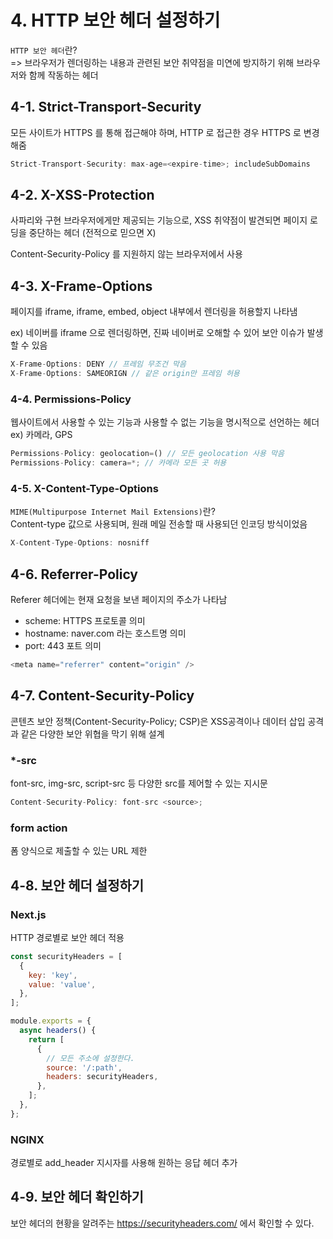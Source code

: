 # 4. HTTP 보안 헤더 설정하기

`HTTP 보안 헤더`란?
<br>
=> 브라우저가 렌더링하는 내용과 관련된 보안 취약점을 미연에 방지하기 위해 브라우저와 함께 작동하는 헤더

## 4-1. Strict-Transport-Security

모든 사이트가 HTTPS 를 통해 접근해야 하며, HTTP 로 접근한 경우 HTTPS 로 변경해줌

```js
Strict-Transport-Security: max-age=<expire-time>; includeSubDomains
```

## 4-2. X-XSS-Protection

사파리와 구현 브라우저에게만 제공되는 기능으로, XSS 취약점이 발견되면 페이지 로딩을 중단하는 헤더 (전적으로 믿으면 X)

Content-Security-Policy 를 지원하지 않는 브라우저에서 사용

## 4-3. X-Frame-Options

페이지를 iframe, iframe, embed, object 내부에서 렌더링을 허용할지 나타냄

ex) 네이버를 iframe 으로 렌더링하면, 진짜 네이버로 오해할 수 있어 보안 이슈가 발생할 수 있음

```js
X-Frame-Options: DENY // 프레임 무조건 막음
X-Frame-Options: SAMEORIGN // 같은 origin만 프레임 허용
```

### 4-4. Permissions-Policy

웹사이트에서 사용할 수 있는 기능과 사용할 수 없는 기능을 명시적으로 선언하는 헤더 ex) 카메라, GPS

```js
Permissions-Policy: geolocation=() // 모든 geolocation 사용 막음
Permissions-Policy: camera=*; // 카메라 모든 곳 허용
```

### 4-5. X-Content-Type-Options

`MIME(Multipurpose Internet Mail Extensions)`란?
<br/>
Content-type 값으로 사용되며, 원래 메일 전송할 때 사용되던 인코딩 방식이었음

```js
X-Content-Type-Options: nosniff
```

## 4-6. Referrer-Policy

Referer 헤더에는 현재 요청을 보낸 페이지의 주소가 나타남

- scheme: HTTPS 프로토콜 의미
- hostname: naver.com 라는 호스트명 의미
- port: 443 포트 의미

```js
<meta name="referrer" content="origin" />
```

## 4-7. Content-Security-Policy

콘텐츠 보안 정책(Content-Security-Policy; CSP)은 XSS공격이나 데이터 삽입 공격과 같은 다양한 보안 위협을 막기 위해 설계

### \*-src

font-src, img-src, script-src 등 다양한 src를 제어할 수 있는 지시문

```js
Content-Security-Policy: font-src <source>;
```

### form action

폼 양식으로 제출할 수 있는 URL 제한

## 4-8. 보안 헤더 설정하기

### Next.js

HTTP 경로별로 보안 헤더 적용

```js
const securityHeaders = [
  {
    key: 'key',
    value: 'value',
  },
];

module.exports = {
  async headers() {
    return [
      {
        // 모든 주소에 설정한다.
        source: '/:path',
        headers: securityHeaders,
      },
    ];
  },
};
```

### NGINX

경로별로 add_header 지시자를 사용해 원하는 응답 헤더 추가

## 4-9. 보안 헤더 확인하기

보안 헤더의 현황을 알려주는 https://securityheaders.com/ 에서 확인할 수 있다.
